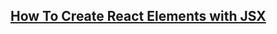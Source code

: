 ## [How To Create React Elements with JSX](https://www.digitalocean.com/community/tutorials/how-to-create-react-elements-with-jsx)